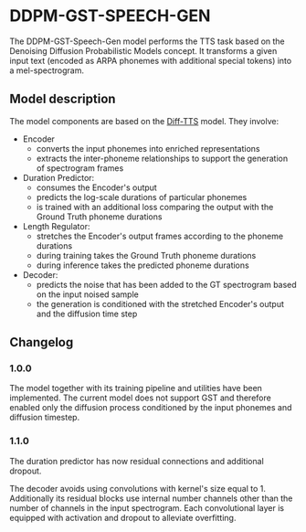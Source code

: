 # DDPM-GST-SPEECH-GEN

The DDPM-GST-Speech-Gen model performs the TTS task based on the Denoising Diffusion Probabilistic Models concept. It transforms a given input text (encoded as ARPA phonemes with additional special tokens) into a mel-spectrogram.

## Model description

The model components are based on the [Diff-TTS](https://arxiv.org/abs/2104.01409) model. They involve:

- Encoder
    - converts the input phonemes into enriched representations
    - extracts the inter-phoneme relationships to support the generation of spectrogram frames
- Duration Predictor:
    - consumes the Encoder's output
    - predicts the log-scale durations of particular phonemes
    - is trained with an additional loss comparing the output with the Ground Truth phoneme durations
- Length Regulator:
    - stretches the Encoder's output frames according to the phoneme durations
    - during training takes the Ground Truth phoneme durations
    - during inference takes the predicted phoneme durations
- Decoder:
    - predicts the noise that has been added to the GT spectrogram based on the input noised sample
    - the generation is conditioned with the stretched Encoder's output and the diffusion time step


## Changelog

### 1.0.0

The model together with its training pipeline and utilities have been implemented. The current model does not support GST and therefore enabled only the diffusion process conditioned by the input phonemes and diffusion timestep.

### 1.1.0

The duration predictor has now residual connections and additional dropout.

The decoder avoids using convolutions with kernel's size equal to 1. Additionally its residual blocks use internal number channels other than the number of channels in the input spectrogram. Each convolutional layer is equipped with activation and dropout to alleviate overfitting.
